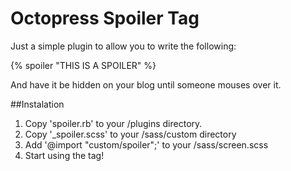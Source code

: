 Octopress Spoiler Tag
======================

Just a simple plugin to allow you to write the following:

{% spoiler "THIS IS A SPOILER" %}

And have it be hidden on your blog until someone mouses over it.

##Instalation

1. Copy 'spoiler.rb' to your /plugins directory.
2. Copy '_spoiler.scss' to your /sass/custom directory
3. Add '@import "custom/spoiler";' to your /sass/screen.scss
4. Start using the tag!
